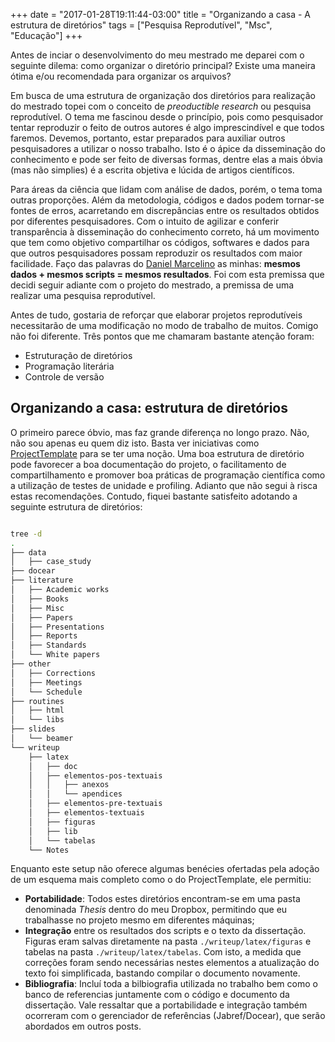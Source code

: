 +++
date = "2017-01-28T19:11:44-03:00"
title = "Organizando a casa - A estrutura de diretórios"
tags = ["Pesquisa Reprodutível", "Msc", "Educação"]
+++

Antes de inciar o desenvolvimento do meu mestrado me deparei com o seguinte dilema: como organizar o diretório principal? Existe uma maneira ótima e/ou recomendada para organizar os arquivos? 

<!--more-->

Em busca de uma estrutura de organização dos diretórios para realização do mestrado topei com o conceito de *preoductible research* ou pesquisa reprodutível. O tema me fascinou desde o princípio, pois como pesquisador tentar reproduzir o feito de outros autores é algo imprescindível e que todos faremos. Devemos, portanto, estar preparados para auxiliar outros pesquisadores a utilizar o nosso trabalho. Isto é o ápice da disseminação do conhecimento e pode ser feito de diversas formas, dentre elas a mais óbvia (mas não simplies) é a escrita objetiva e lúcida de artigos científicos. 

Para áreas da ciência que lidam com análise de dados, porém, o tema toma outras proporções. Além da metodologia, códigos e dados podem tornar-se fontes de erros, acarretando em discrepâncias entre os resultados obtidos por diferentes pesquisadores. Com o intuito de agilizar e conferir transparência à disseminação do conhecimento correto, há um movimento que tem como objetivo compartilhar os códigos, softwares e dados para que outros pesquisadores possam reproduzir os resultados com maior facilidade. Faço das palavras do [Daniel Marcelino](http://danielmarcelino.github.io/blog/2016/reproducible-research.html) as minhas: **mesmos dados + mesmos scripts = mesmos resultados**. Foi com esta premissa que decidi seguir adiante com o projeto do mestrado, a premissa de uma realizar uma pesquisa reprodutível.

Antes de tudo, gostaria de reforçar que elaborar projetos reprodutíveis necessitarão de uma modificação no modo de trabalho de muitos. Comigo não foi diferente. Três pontos que me chamaram bastante atenção foram:

* Estruturação de diretórios
* Programação literária
* Controle de versão

## Organizando a casa: estrutura de diretórios

O primeiro parece óbvio, mas faz grande diferença no longo prazo. Não, não sou apenas eu quem diz isto. Basta ver iniciativas como [ProjectTemplate](http://projecttemplate.net/index.html) para se ter uma noção. Uma boa estrutura de diretório pode favorecer a boa documentação do projeto, o facilitamento de compartilhamento e promover boa práticas de programação científica como a utilização de testes de unidade e profiling. Adianto que não segui à risca estas recomendações. Contudo, fiquei bastante satisfeito adotando a seguinte estrutura de diretórios:

``` bash

tree -d
.
├── data
│   ├── case_study
├── docear
├── literature
│   ├── Academic works
│   ├── Books
│   ├── Misc
│   ├── Papers
│   ├── Presentations
│   ├── Reports
│   ├── Standards
│   └── White papers
├── other
│   ├── Corrections
│   ├── Meetings
│   └── Schedule
├── routines
│   ├── html
│   └── libs
├── slides
│   └── beamer
└── writeup
    ├── latex
    │   ├── doc
    │   ├── elementos-pos-textuais
    │   │   ├── anexos
    │   │   └── apendices
    │   ├── elementos-pre-textuais
    │   ├── elementos-textuais
    │   ├── figuras
    │   ├── lib
    │   └── tabelas
    └── Notes
``` 

 Enquanto este setup não oferece algumas benécies ofertadas pela adoção de um esquema mais completo como o do ProjectTemplate, ele permitiu:

 * **Portabilidade**: Todos estes diretórios encontram-se em uma pasta denominada *Thesis* dentro do meu Dropbox, permitindo que eu trabalhasse no projeto mesmo em diferentes máquinas;
 * **Integração** entre os resultados dos scripts e o texto da dissertação. Figuras eram salvas diretamente na pasta `./writeup/latex/figuras` e tabelas na pasta `./writeup/latex/tabelas`. Com isto, a medida que correções foram sendo necessárias nestes elementos a atualização do texto foi simplificada, bastando compilar o documento novamente.
 * **Bibliografia**: Incluí toda a bilbiografia utilizada no trabalho bem como o banco de referencias juntamente com o código e documento da dissertação. Vale ressaltar que a portabilidade e integração também ocorreram com o gerenciador de referências (Jabref/Docear), que serão abordados em outros posts.






